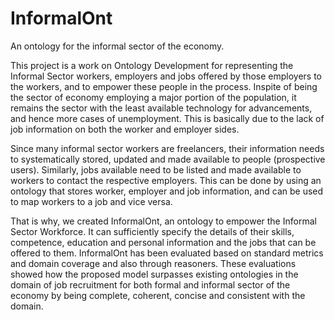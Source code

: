 # InformalOnt
An ontology for the informal sector of the economy.

This project is a work on Ontology Development for representing the Informal Sector workers, employers and jobs offered by those employers to the workers, and to empower these people in the process. Inspite of being the sector of economy employing a major portion of the population, it remains the sector with the least available technology for advancements, and hence more cases of unemployment. This is basically due to the lack of job information on both the worker and employer sides.

Since many informal sector workers are freelancers, their information needs to systematically stored, updated and made available to people (prospective users). Similarly, jobs available need to be listed and made available to workers to contact the respective employers. This can be done by using an ontology that stores worker, employer and job information, and can be used to map workers to a job and vice versa.

That is why, we created InformalOnt, an ontology to empower the Informal Sector Workforce. It can sufficiently specify the details of their skills, competence, education and personal information and the jobs that can be offered to them. InformalOnt has been evaluated based on standard metrics and domain coverage and also through reasoners. These evaluations showed how the proposed model surpasses existing ontologies in the domain of job recruitment for both formal and informal sector of the economy by being complete, coherent, concise and consistent with the domain. 
